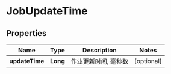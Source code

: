 
# JobUpdateTime

## Properties
Name | Type | Description | Notes
------------ | ------------- | ------------- | -------------
**updateTime** | **Long** | 作业更新时间, 毫秒数 |  [optional]




